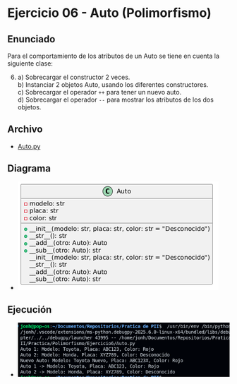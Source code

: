 # Ejercicio 06 - Auto (Polimorfismo)

## Enunciado

Para el comportamiento de los atributos de un Auto se tiene en cuenta la siguiente clase:

6. a) Sobrecargar el constructor 2 veces.  
   b) Instanciar 2 objetos Auto, usando los diferentes constructores.  
   c) Sobrecargar el operador `++` para tener un nuevo auto.  
   d) Sobrecargar el operador `--` para mostrar los atributos de los dos objetos.

## Archivo

- [Auto.py](./Auto.py)

## Diagrama

- ![Diagrama](./image.png)

## Ejecución

- ![Ejecución](./img.png)
